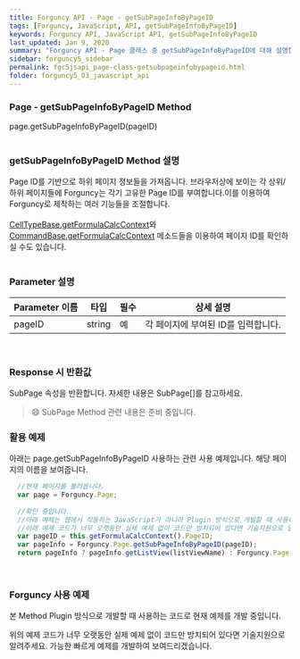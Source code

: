 ```yaml
---
title: Forguncy API - Page - getSubPageInfoByPageID
tags: [Forguncy, JavaScript, API, getSubPageInfoByPageID]
keywords: Forguncy API, JavaScript API, getSubPageInfoByPageID
last_updated: Jan 9, 2020
summary: "Forguncy API - Page 클래스 중 getSubPageInfoByPageID에 대해 설명합니다."
sidebar: forguncy5_sidebar
permalink: fgc5jsapi_page-class-getsubpageinfobypageid.html
folder: forguncy5_03_javascript_api
---
```


### Page - getSubPageInfoByPageID Method
page.getSubPageInfoByPageID(pageID)
<br /><br />

### getSubPageInfoByPageID Method 설명
Page ID를 기반으로 하위 페이지 정보들을 가져옵니다. 브라우저상에 보이는 각 상위/하위 페이지들에 Forguncy는 각기 고유한 Page ID를 부여합니다.이를 이용하여 Forguncy로 제작하는 여러 기능들을 조절합니다. <br /><br />[CellTypeBase.getFormulaCalcContext]()와 [CommandBase.getFormulaCalcContext]() 메소드들을 이용하여 페이지 ID를 확인하실 수도 있습니다.
<br /><br />

### Parameter 설명

| Parameter 이름 | 타입 | 필수 | 상세 설명 |
| --- | --- | --- | --- |
| pageID | string | 예 | 각 페이지에 부여된 ID를 입력합니다. |

<br />

### Response 시 반환값
SubPage 속성을 반환합니다. 자세한 내용은 SubPage[]를 참고하세요.

> 😄 SubPage Method 관련 내용은 준비 중입니다.

<!-- <br /><br /> 위 memo를 삭제할 때 comment 제거 -->

### 활용 예제
아래는 page.getSubPageInfoByPageID 사용하는 관련 사용 예제입니다. 해당 페이지의 이름을 보여줍니다.
<br />

~~~javascript
  //현재 페이지를 불러옵니다.
  var page = Forguncy.Page;
  
  //확인 중입니다.
  //아래 예제는 웹에서 작동하는 JavaScript가 아니라 Plugin 방식으로 개발할 때 사용하는 코드로 현재 예제를 개발 중입니다.
  //아래 예제 코드가 너무 오랫동안 실제 예제 없이 코드만 방치되어 있다면 기술지원으로 알려주세요. 가능한 빠르게 예제를 개발하여 보여드리겠습니다.
  var pageID = this.getFormulaCalcContext().PageID;
  var pageInfo = Forguncy.Page.getSubPageInfoByPageID(pageID);
  return pageInfo ? pageInfo.getListView(listViewName) : Forguncy.Page.getListView(listViewName, false);
~~~

<br />

### Forguncy 사용 예제

본 Method Plugin 방식으로 개발할 때 사용하는 코드로 현재 예제를 개발 중입니다.

위의 예제 코드가 너무 오랫동안 실제 예제 없이 코드만 방치되어 있다면 기술지원으로 알려주세요. 가능한 빠르게 예제를 개발하여 보여드리겠습니다.


<br /><br />